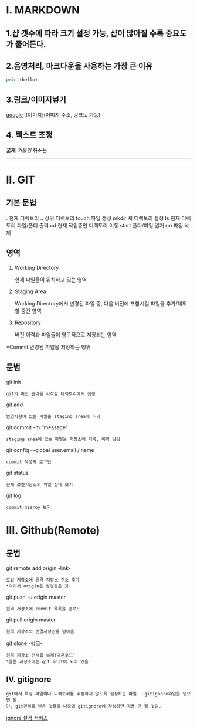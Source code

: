 


# I. MARKDOWN
## 1.샵 갯수에 따라 크기 설정 가능, 샵이 많아질 수록 중요도가 줄어든다.
## 2.음영처리, 마크다운을 사용하는 가장 큰 이유
```python
print(hello)
```
## 3.링크/이미지넣기
[google](https://www.google.com)
![이미지](이미지 주소, 링크도 가능)

## 4. 텍스트 조정
**굵게**
*기울임*
~~취소선~~

-------------------------

# II. GIT

## 기본 문법
.  현재 디렉토리
.. 상위 디렉토리
touch 파일 생성
mkdir 새 디렉토리 설정
ls 현재 디렉토리 파일/폴더 출력
cd 현재 작업중인 디렉토리 이동
start 폴더/파일 열기
rm 파일 삭제

## 영역
1. Working Directory 

    현재 파일들이 위치하고 있는 영역
2. Staging Area
    
    Working Directory에서 변경된 파일 중, 다음 버전에 포함시킬 파일을 추가/제외할 중간 영역

3. Repository 

    버전 이력과 파일들이 영구적으로 저장되는 영역

*Commit 변경된 파일을 저장하는 행위

## 문법
git init 

    git의 버전 관리를 시작할 디렉토리에서 진행

git add

    변경사항이 있는 파일을 staging area에 추가

git commit -m "message"

    staging area에 있는 파일을 저장소에 기록, 이력 남김
     

git config --global user.email / name

    commit 작성자 로그인

git status

    현재 로컬저장소의 파일 상태 보기

git log

    commit hisroy 보기

# III. Github(Remote)

## 문법

git remote add origin -link-

    로컬 저장소에 원격 저장소 주소 추가 
    *여기서 origin은 별명같은 것

git push -u origin master

    원격 저장소에 commit 목록을 업로드

git pull origin master

    원격 저장소의 변경사항만을 받아옴

git clone -링크-

    원격 저장소 전체를 복제(다운로드)
    *클론 저장소에는 git init이 되어 있음


## IV. gitignore
    git에서 특정 파일이나 디렉토리를 추정하지 않도록 설정하는 파일. .gitignore파일을 넣으면 됨.
    단, git관리를 받은 것들을 나중에 gitignore에 작성하면 적용 안 될 것임.
[ignore 설정 서비스](https://www.toptal.com/developers/gitignore/)
